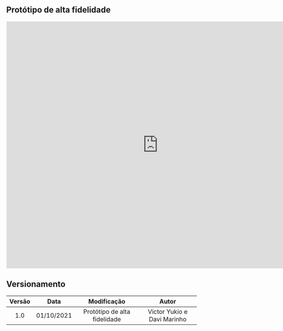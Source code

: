 ## Protótipo de alta fidelidade

<iframe style="border: 1px solid rgba(0, 0, 0, 0.1);" width="800" height="650" src="https://www.figma.com/proto/GLy4yjYIeU9mOAwmcOxCvT/IHC----2021-team-library?embed_host=share&kind=&node-id=313%3A2&page-id=0%3A1&scaling=scale-down-width&starting-point-node-id=313%3A2" allowfullscreen></iframe>

## Versionamento

| Versão | Data| Modificação|Autor|
| :--: | :--: | :--: | :--:|
| 1.0 | 01/10/2021 | Protótipo de alta fidelidade | Victor Yukio e Davi Marinho |